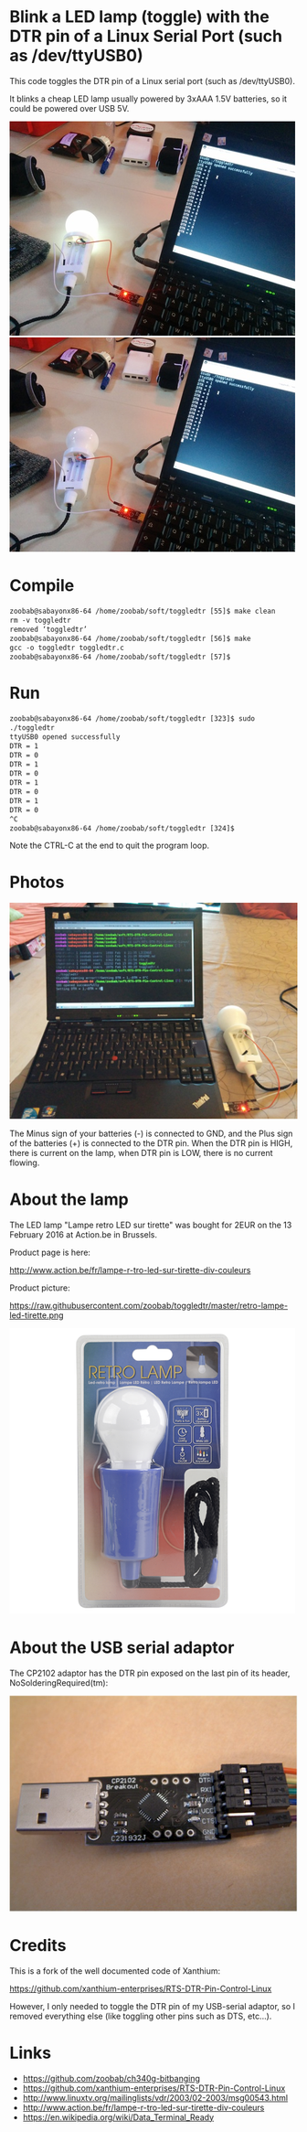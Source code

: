 # Blink a LED lamp (toggle) with the DTR pin of a Linux Serial Port (such as /dev/ttyUSB0)

This code toggles the DTR pin of a Linux serial port (such as /dev/ttyUSB0).

It blinks a cheap LED lamp usually powered by 3xAAA 1.5V batteries, so it could be powered over USB 5V.

![ON: Blink a big LED with a CP2102 usb-serial converter with its DTR pin](https://raw.githubusercontent.com/zoobab/toggledtr/master/usb-serial-blink-lamp-on_500x.jpg)
![OFF: Blink a big LED lamp with a CP2102 usb-serial converter with its DTR pin](https://raw.githubusercontent.com/zoobab/toggledtr/master/usb-serial-blink-lamp-off_500x.jpg)

# Compile

```
zoobab@sabayonx86-64 /home/zoobab/soft/toggledtr [55]$ make clean
rm -v toggledtr
removed ‘toggledtr’
zoobab@sabayonx86-64 /home/zoobab/soft/toggledtr [56]$ make
gcc -o toggledtr toggledtr.c
zoobab@sabayonx86-64 /home/zoobab/soft/toggledtr [57]$ 
```

# Run

```
zoobab@sabayonx86-64 /home/zoobab/soft/toggledtr [323]$ sudo ./toggledtr 
ttyUSB0 opened successfully
DTR = 1
DTR = 0
DTR = 1
DTR = 0
DTR = 1
DTR = 0
DTR = 1
DTR = 0
^C
zoobab@sabayonx86-64 /home/zoobab/soft/toggledtr [324]$ 

```

Note the CTRL-C at the end to quit the program loop.

# Photos

![Blinking a big LED with a CP2102 usb-serial converter with its DTR pin](https://raw.githubusercontent.com/zoobab/toggledtr/master/usb-serial-toggle-dtr-pin.jpg)

The Minus sign of your batteries (-) is connected to GND, and the Plus sign of the batteries (+) is connected to the DTR pin. When the DTR pin is HIGH, there is current on the lamp, when DTR pin is LOW, there is no current flowing.

# About the lamp

The LED lamp "Lampe retro LED sur tirette" was bought for 2EUR on the 13 February 2016 at Action.be in Brussels.

Product page is here:

http://www.action.be/fr/lampe-r-tro-led-sur-tirette-div-couleurs

Product picture:

https://raw.githubusercontent.com/zoobab/toggledtr/master/retro-lampe-led-tirette.png

![Retro LED lamp](https://raw.githubusercontent.com/zoobab/toggledtr/master/retro-lampe-led-tirette.png)

# About the USB serial adaptor

The CP2102 adaptor has the DTR pin exposed on the last pin of its header, NoSolderingRequired(tm):

![DTR pin (the last one on the header) on the CP2102 usb-serial converter](https://raw.githubusercontent.com/zoobab/toggledtr/master/cp2102-usb-serial.jpg)

# Credits

This is a fork of the well documented code of Xanthium:

https://github.com/xanthium-enterprises/RTS-DTR-Pin-Control-Linux

However, I only needed to toggle the DTR pin of my USB-serial adaptor, so I
removed everything else (like toggling other pins such as DTS, etc...).

# Links

* https://github.com/zoobab/ch340g-bitbanging
* https://github.com/xanthium-enterprises/RTS-DTR-Pin-Control-Linux
* http://www.linuxtv.org/mailinglists/vdr/2003/02-2003/msg00543.html
* http://www.action.be/fr/lampe-r-tro-led-sur-tirette-div-couleurs
* https://en.wikipedia.org/wiki/Data_Terminal_Ready
